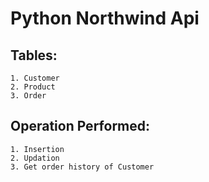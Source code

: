 # Python Northwind Api

## Tables:
	1. Customer
	2. Product
	3. Order

## Operation Performed:
	1. Insertion 
	2. Updation
	3. Get order history of Customer
